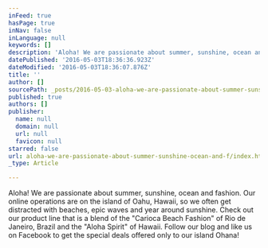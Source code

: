 ```yaml
---
inFeed: true
hasPage: true
inNav: false
inLanguage: null
keywords: []
description: 'Aloha! We are passionate about summer, sunshine, ocean and fashion. Our online operations are on the island of Oahu, Hawaii, so we often get distracted with beaches, epic waves and year around sunshine. Check out our product line that is a blend of the "Carioca Beach Fashion" of Rio de Janeiro, Brazil and the "Aloha Spirit" of Hawaii. Follow our blog and like us on Facebook to get the special deals offered only to our island Ohana!'
datePublished: '2016-05-03T18:36:36.923Z'
dateModified: '2016-05-03T18:36:07.876Z'
title: ''
author: []
sourcePath: _posts/2016-05-03-aloha-we-are-passionate-about-summer-sunshine-ocean-and-f.md
published: true
authors: []
publisher:
  name: null
  domain: null
  url: null
  favicon: null
starred: false
url: aloha-we-are-passionate-about-summer-sunshine-ocean-and-f/index.html
_type: Article

---
```

Aloha! We are passionate about summer, sunshine, ocean and fashion. Our online operations are on the island of Oahu, Hawaii, so we often get distracted with beaches, epic waves and year around sunshine. Check out our product line that is a blend of the "Carioca Beach Fashion" of Rio de Janeiro, Brazil and the "Aloha Spirit" of Hawaii. Follow our blog and like us on Facebook to get the special deals offered only to our island Ohana!